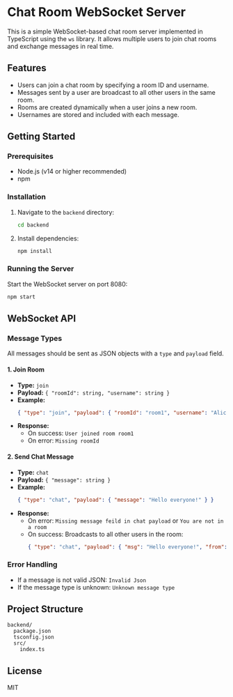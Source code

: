 # Chat Room WebSocket Server

This is a simple WebSocket-based chat room server implemented in TypeScript using the `ws` library. It allows multiple users to join chat rooms and exchange messages in real time.

## Features
- Users can join a chat room by specifying a room ID and username.
- Messages sent by a user are broadcast to all other users in the same room.
- Rooms are created dynamically when a user joins a new room.
- Usernames are stored and included with each message.

## Getting Started

### Prerequisites
- Node.js (v14 or higher recommended)
- npm

### Installation
1. Navigate to the `backend` directory:
   ```sh
   cd backend
   ```
2. Install dependencies:
   ```sh
   npm install
   ```

### Running the Server
Start the WebSocket server on port 8080:
```sh
npm start
```

## WebSocket API

### Message Types
All messages should be sent as JSON objects with a `type` and `payload` field.

#### 1. Join Room
- **Type:** `join`
- **Payload:** `{ "roomId": string, "username": string }`
- **Example:**
  ```json
  { "type": "join", "payload": { "roomId": "room1", "username": "Alice" } }
  ```
- **Response:**
  - On success: `User joined room room1`
  - On error: `Missing roomId`

#### 2. Send Chat Message
- **Type:** `chat`
- **Payload:** `{ "message": string }`
- **Example:**
  ```json
  { "type": "chat", "payload": { "message": "Hello everyone!" } }
  ```
- **Response:**
  - On error: `Missing message feild in chat payload` or `You are not in a room `
  - On success: Broadcasts to all other users in the room:
    ```json
    { "type": "chat", "payload": { "msg": "Hello everyone!", "from": "Alice" } }
    ```

### Error Handling
- If a message is not valid JSON: `Invalid Json`
- If the message type is unknown: `Unknown message type`

## Project Structure
```
backend/
  package.json
  tsconfig.json
  src/
    index.ts
```

## License
MIT
